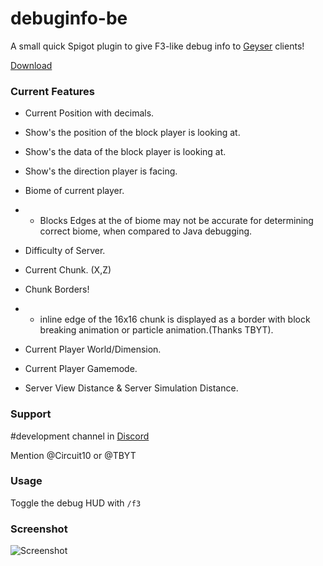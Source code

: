 # debuginfo-be
A small quick Spigot plugin to give F3-like debug info to [Geyser](https://github.com/GeyserMC/Geyser) clients!

[Download](https://github.com/Heath123/debuginfo-be/releases/latest)

### Current Features
- Current Position with decimals.

- Show's the position of the block player is looking at.

- Show's the data of the block player is looking at.

- Show's the direction player is facing.

- Biome of current player.
- - Blocks Edges at the of biome may not be accurate for determining correct biome, when compared to Java debugging.

- Difficulty of Server.

- Current Chunk. (X,Z)

- Chunk Borders! 
- - inline edge of the 16x16 chunk is displayed as a border with block breaking animation or particle animation.(Thanks TBYT).

- Current Player World/Dimension.

- Current Player Gamemode.

- Server View Distance & Server Simulation Distance.

### Support
#development channel in [Discord](https://discord.geysermc.org/)

Mention @Circuit10 or @TBYT

### Usage

Toggle the debug HUD with `/f3`

### Screenshot 

![Screenshot](https://user-images.githubusercontent.com/48810871/201893669-947f5f49-a0f0-4baf-af61-4dfc7a137ba3.JPG)
